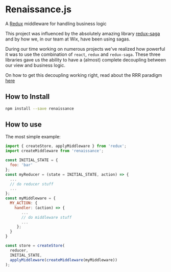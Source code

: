 # Renaissance.js
A [Redux](https://redux.js.org/) middleware for handling business logic

This project was influenced by the absolutely amazing library [redux-saga](https://redux-saga.js.org/)
and by how we, in our team at Wix, have been using sagas.

During our time working on numerous projects we've realized how powerful it was to use the combination of `react`, `redux` and `redux-saga`.
These three libraries gave us the ability to have a (almost) complete decoupling between our view and business logic.

On how to get this decoupling working right, read about the RRR paradigm [here](./RRR.md)

## How to Install
```sh
npm install --save renaissance
```

## How to use
The most simple example:

```javascript
import { createStore, applyMiddleware } from 'redux';
import createMiddleware from 'renaissance';

const INITIAL_STATE = {
  foo: 'bar'
};
const myReducer = (state = INITIAL_STATE, action) => {
  ...
  // do reducer stuff
  ...
};
const myMiddleware = {
  MY_ACTION: {
    handler: (action) => {
       ...
       // do middleware stuff
       ...
     };
  }
}

const store = createStore(
  reducer,
  INITIAL_STATE,
  applyMiddleware(createMiddleware(myMiddleware))
);
```


